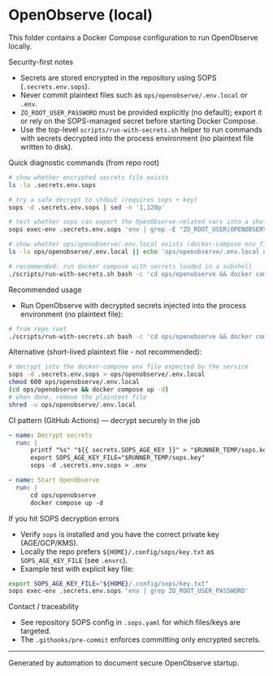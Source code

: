 <!--
Local guidance for running OpenObserve in this template repo.
Do NOT commit plaintext .env.local files. Use the encrypted .secrets.env.sops and the
provided helper scripts to run docker compose with secrets injected into the process.
-->

# OpenObserve (local)

This folder contains a Docker Compose configuration to run OpenObserve locally.

Security-first notes

-   Secrets are stored encrypted in the repository using SOPS (`.secrets.env.sops`).
-   Never commit plaintext files such as `ops/openobserve/.env.local` or `.env`.
-   `ZO_ROOT_USER_PASSWORD` must be provided explicitly (no default); export it or rely on the SOPS-managed secret before starting Docker Compose.
-   Use the top-level `scripts/run-with-secrets.sh` helper to run commands with secrets
    decrypted into the process environment (no plaintext file written to disk).

Quick diagnostic commands (from repo root)

```zsh
# show whether encrypted secrets file exists
ls -la .secrets.env.sops

# try a safe decrypt to stdout (requires sops + key)
sops -d .secrets.env.sops | sed -n '1,120p'

# test whether sops can export the OpenObserve-related vars into a shell
sops exec-env .secrets.env.sops 'env | grep -E "ZO_ROOT_USER|OPENOBSERVE|OPENOBSERVE_TOKEN"' || echo 'sops exec-env failed'

# show whether ops/openobserve/.env.local exists (docker-compose env_file)
ls -la ops/openobserve/.env.local || echo 'ops/openobserve/.env.local not present'

# recommended: run docker compose with secrets loaded in a subshell
./scripts/run-with-secrets.sh bash -c 'cd ops/openobserve && docker compose up -d'
```

Recommended usage

-   Run OpenObserve with decrypted secrets injected into the process environment (no plaintext file):

```zsh
# from repo root
./scripts/run-with-secrets.sh bash -c 'cd ops/openobserve && docker compose up -d'
```

Alternative (short-lived plaintext file - not recommended):

```zsh
# decrypt into the docker-compose env file expected by the service
sops -d .secrets.env.sops > ops/openobserve/.env.local
chmod 600 ops/openobserve/.env.local
(cd ops/openobserve && docker compose up -d)
# when done, remove the plaintext file
shred -u ops/openobserve/.env.local
```

CI pattern (GitHub Actions) — decrypt securely in the job

```yaml
- name: Decrypt secrets
  run: |
      printf "%s" "${{ secrets.SOPS_AGE_KEY }}" > "$RUNNER_TEMP/sops.key"
      export SOPS_AGE_KEY_FILE="$RUNNER_TEMP/sops.key"
      sops -d .secrets.env.sops > .env

- name: Start OpenObserve
  run: |
      cd ops/openobserve
      docker compose up -d
```

If you hit SOPS decryption errors

-   Verify `sops` is installed and you have the correct private key (AGE/GCP/KMS).
-   Locally the repo prefers `${HOME}/.config/sops/key.txt` as `SOPS_AGE_KEY_FILE` (see `.envrc`).
-   Example test with explicit key file:

```zsh
export SOPS_AGE_KEY_FILE="${HOME}/.config/sops/key.txt"
sops exec-env .secrets.env.sops 'env | grep ZO_ROOT_USER_PASSWORD'
```

Contact / traceability

-   See repository SOPS config in `.sops.yaml` for which files/keys are targeted.
-   The `.githooks/pre-commit` enforces committing only encrypted secrets.

---

Generated by automation to document secure OpenObserve startup.
